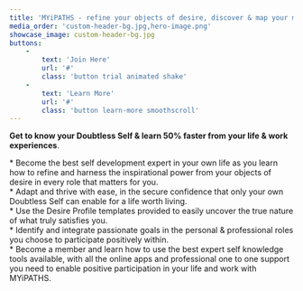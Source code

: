 ```yaml
---
title: 'MYiPATHS - refine your objects of desire, discover & map your most passionate goals from the inside out. '
media_order: 'custom-header-bg.jpg,hero-image.png'
showcase_image: custom-header-bg.jpg
buttons:
    -
        text: 'Join Here'
        url: '#'
        class: 'button trial animated shake'
    -
        text: 'Learn More'
        url: '#'
        class: 'button learn-more smoothscroll'
---
```


**Get to know your Doubtless Self & learn 50% faster from your life & work experiences**.<br>
<p class="text-left">* Become the best self development expert in your own life as you learn how to refine and harness the inspirational power from your objects of desire in every role that matters for you.<br>
* Adapt and thrive with ease, in the secure confidence that only your own Doubtless Self can enable for a life worth living.<br>
* Use the Desire Profile templates provided to easily uncover the true nature of what truly satisfies you.<br>
* Identify and integrate passionate goals in the personal & professional roles you choose to participate positively within.<br>
* Become a member and learn how to use the best expert self knowledge tools available, with all the online apps and professional one to one support you need to enable positive participation in your life and work with MYiPATHS.</p>